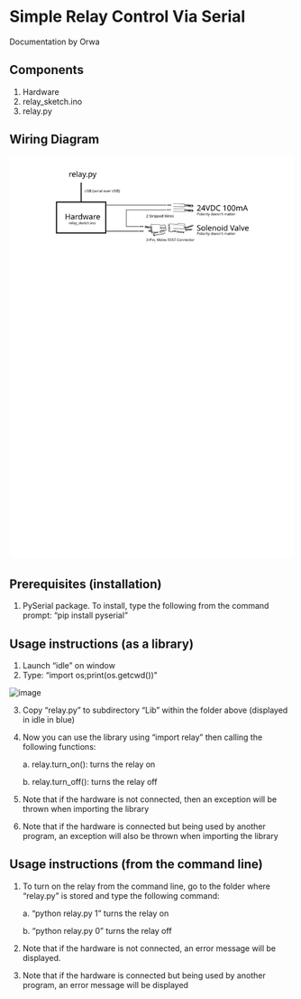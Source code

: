 # Simple Relay Control Via Serial

Documentation by Orwa

## Components

1. Hardware
2. relay_sketch.ino
3. relay.py


## Wiring Diagram

<p><img alt="Image" title="icon" src="Wiring Diagram.svg" /></p>

## Prerequisites (installation)

1. PySerial package. To install, type the following from the command prompt:   “pip install pyserial”
  
## Usage instructions (as a library)

1. Launch “idle” on window
2. Type: “import os;print(os.getcwd())"

![image](https://user-images.githubusercontent.com/68005877/86910810-88ffd700-c11a-11ea-908e-85807d587477.jpg)

3. Copy “relay.py” to subdirectory “Lib” within the folder above (displayed in idle in blue)
4. Now you can use the library using “import relay” then calling the following functions:
   
    a.	relay.turn_on(): turns the relay on
   
    b.	relay.turn_off(): turns the relay off

5. Note that if the hardware is not connected, then an exception will be thrown when importing the library
6. Note that if the hardware is connected but being used by another program, an exception will also be thrown when importing the library

## Usage instructions (from the command line)

1. To turn on the relay from the command line, go to the folder where “relay.py” is stored and type the following command:

     a. “python relay.py 1” turns the relay on

     b. “python relay.py 0” turns the relay off

2. Note that if the hardware is not connected, an error message will be displayed.
3. Note that if the hardware is connected but being used by another program, an error message will be displayed
